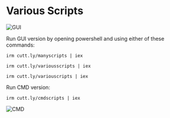 # Various Scripts
![GUI](https://github.com/ShadowElixir/VariousScripts/assets/47082432/c9eeb64c-b25a-4bbd-8dbc-554965efb44d)


Run GUI version by opening powershell and using either of these commands:
```
irm cutt.ly/manyscripts | iex
```
```
irm cutt.ly/variousscripts | iex
```
```
irm cutt.ly/variouscripts | iex
```
Run CMD version:
```
irm cutt.ly/cmdscripts | iex
```

![CMD](https://github.com/ShadowElixir/VariousScripts/assets/47082432/228c8e02-215b-415b-9c0d-7ccd1d9f5831)

